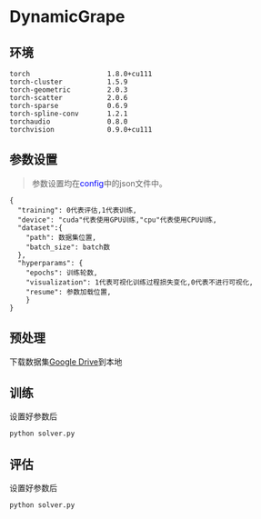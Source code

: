 # DynamicGrape

## 环境

```
torch                   1.8.0+cu111
torch-cluster           1.5.9
torch-geometric         2.0.3
torch-scatter           2.0.6
torch-sparse            0.6.9
torch-spline-conv       1.2.1
torchaudio              0.8.0
torchvision             0.9.0+cu111
```

## 参数设置

> 参数设置均在<font color=blue>config</font>中的json文件中。
```
{ 
  "training": 0代表评估,1代表训练,
  "device": "cuda"代表使用GPU训练,"cpu"代表使用CPU训练,
  "dataset":{
    "path": 数据集位置,
    "batch_size": batch数
  },
  "hyperparams": {
    "epochs": 训练轮数,
    "visualization": 1代表可视化训练过程损失变化,0代表不进行可视化,
    "resume": 参数加载位置,
    }
}
```

## 预处理

下载数据集[Google Drive](https://drive.google.com/file/d/1OM6CCrUvuBuuykXjBigKyvmYUfjzudO5/view?usp=sharing)到本地

## 训练

设置好参数后
```bash
python solver.py
```

## 评估

设置好参数后
```bash
python solver.py
```